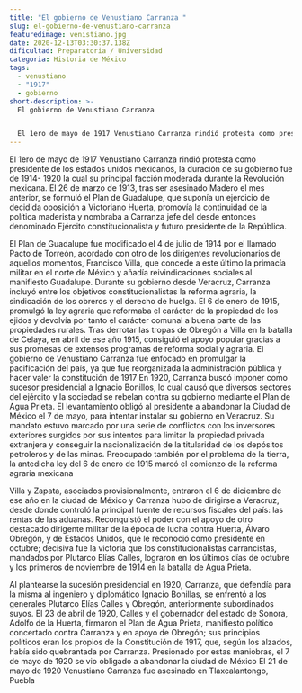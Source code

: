 ```yaml
---
title: "El gobierno de Venustiano Carranza "
slug: el-gobierno-de-venustiano-carranza
featuredimage: venistiano.jpg
date: 2020-12-13T03:30:37.138Z
dificultad: Preparatoria / Universidad
categoria: Historia de México
tags:
  - venustiano
  - "1917"
  - gobierno
short-description: >-
  El gobierno de Venustiano Carranza 


  El 1ero de mayo de 1917 Venustiano Carranza rindió protesta como presidente de los estados unidos mexicanos, la duración de su gobierno fue de 1914- 1920
---
```

El 1ero de mayo de 1917 Venustiano Carranza rindió protesta como presidente de los estados unidos mexicanos, la duración de su gobierno fue de 1914- 1920 la cual su principal facción moderada durante la Revolución mexicana. El 26 de marzo de 1913, tras ser asesinado Madero el mes anterior, se formuló el Plan de Guadalupe, que suponía un ejercicio de decidida oposición a Victoriano Huerta, promovía la continuidad de la política maderista y nombraba a Carranza jefe del desde entonces denominado Ejército constitucionalista y futuro presidente de la República. 

El Plan de Guadalupe fue modificado el 4 de julio de 1914 por el llamado Pacto de Torreón, acordado con otro de los dirigentes revolucionarios de aquellos momentos, Francisco Villa, que concede a este último la primacía militar en el norte de México y añadía reivindicaciones sociales al manifiesto Guadalupe. Durante su gobierno desde Veracruz, Carranza incluyó entre los objetivos constitucionalistas la reforma agraria, la sindicación de los obreros y el derecho de huelga. El 6 de enero de 1915, promulgó la ley agraria que reformaba el carácter de la propiedad de los ejidos y devolvía por tanto el carácter comunal a buena parte de las propiedades rurales. Tras derrotar las tropas de Obregón a Villa en la batalla de Celaya, en abril de ese año 1915, consiguió el apoyo popular gracias a sus promesas de extensos programas de reforma social y agraria. El gobierno de Venustiano Carranza fue enfocado en promulgar la pacificación del país, ya que fue reorganizada la administración pública y hacer valer la constitución de 1917 En 1920, Carranza buscó imponer como sucesor presidencial a Ignacio Bonillos, lo cual causó que diversos sectores del ejército y la sociedad se rebelan contra su gobierno mediante el Plan de Agua Prieta. El levantamiento obligó al presidente a abandonar la Ciudad de México el 7 de mayo, para intentar instalar su gobierno en Veracruz. Su mandato estuvo marcado por una serie de conflictos con los inversores exteriores surgidos por sus intentos para limitar la propiedad privada extranjera y conseguir la nacionalización de la titularidad de los depósitos petroleros y de las minas. Preocupado también por el problema de la tierra, la antedicha ley del 6 de enero de 1915 marcó el comienzo de la reforma agraria mexicana



Villa y Zapata, asociados provisionalmente, entraron el 6 de diciembre de ese año en la ciudad de México y Carranza hubo de dirigirse a Veracruz, desde donde controló la principal fuente de recursos fiscales del país: las rentas de las aduanas. Reconquistó el poder con el apoyo de otro destacado dirigente militar de la época de lucha contra Huerta, Álvaro Obregón, y de Estados Unidos, que le reconoció como presidente en octubre; decisiva fue la victoria que los constitucionalistas carrancistas, mandados por Plutarco Elías Calles, lograron en los últimos días de octubre y los primeros de noviembre de 1914 en la batalla de Agua Prieta.

Al plantearse la sucesión presidencial en 1920, Carranza, que defendía para la misma al ingeniero y diplomático Ignacio Bonillas, se enfrentó a los generales Plutarco Elías Calles y Obregón, anteriormente subordinados suyos. El 23 de abril de 1920, Calles y el gobernador del estado de Sonora, Adolfo de la Huerta, firmaron el Plan de Agua Prieta, manifiesto político concertado contra Carranza y en apoyo de Obregón; sus principios políticos eran los propios de la Constitución de 1917, que, según los alzados, había sido quebrantada por Carranza. Presionado por estas maniobras, el 7 de mayo de 1920 se vio obligado a abandonar la ciudad de México El 21 de mayo de 1920 Venustiano Carranza fue asesinado en Tlaxcalantongo, Puebla